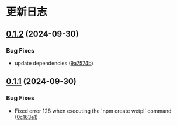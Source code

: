 # 更新日志

## [0.1.2](https://github.com/Hyhello/create-wetpl/compare/0.1.1...0.1.2) (2024-09-30)


### Bug Fixes

* update dependencies ([9a7574b](https://github.com/Hyhello/create-wetpl/commit/9a7574b27591ae3fcbcf8b95b1359154a3e7e7a3))

## [0.1.1](https://github.com/Hyhello/create-wetpl/compare/0.1.0...0.1.1) (2024-09-30)


### Bug Fixes

* Fixed error 128 when executing the 'npm create wetpl' command ([0c163e1](https://github.com/Hyhello/create-wetpl/commit/0c163e1c7a98acdc46911f7a2cfbb7ae5aa58c18))